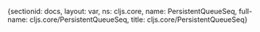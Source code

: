 {sectionid: docs, layout: var, ns: cljs.core, name: PersistentQueueSeq, full-name: cljs.core/PersistentQueueSeq,
  title: cljs.core/PersistentQueueSeq}
